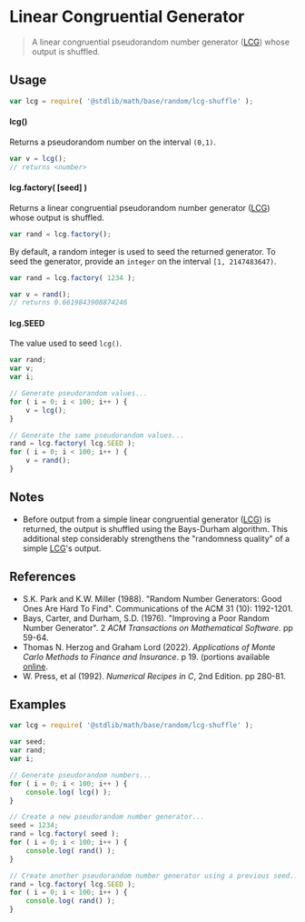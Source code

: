 Linear Congruential Generator
===

> A linear congruential pseudorandom number generator ([LCG][lcg]) whose output is shuffled.


<!-- <usage> -->

## Usage

``` javascript
var lcg = require( '@stdlib/math/base/random/lcg-shuffle' );
```

#### lcg()

Returns a pseudorandom number on the interval `(0,1)`.

``` javascript
var v = lcg();
// returns <number>
```

#### lcg.factory( \[seed\] )

Returns a linear congruential pseudorandom number generator ([LCG][lcg]) whose output is shuffled.

``` javascript
var rand = lcg.factory();
```

By default, a random integer is used to seed the returned generator. To seed the generator, provide an `integer` on the interval `[1, 2147483647)`.

``` javascript
var rand = lcg.factory( 1234 );

var v = rand();
// returns 0.6619843908874246
```

#### lcg.SEED

The value used to seed `lcg()`.

``` javascript
var rand;
var v;
var i;

// Generate pseudorandom values...
for ( i = 0; i < 100; i++ ) {
    v = lcg();
}

// Generate the same pseudorandom values... 
rand = lcg.factory( lcg.SEED );
for ( i = 0; i < 100; i++ ) {
    v = rand();
}
```

<!-- </usage> -->


<!-- <notes> -->

## Notes

* Before output from a simple linear congruential generator ([LCG][lcg]) is returned, the output is shuffled using the Bays-Durham algorithm. This additional step considerably strengthens the "randomness quality" of a simple [LCG][lcg]'s output.

<!-- </notes> -->


<!-- <references> -->

## References

* S.K. Park and K.W. Miller (1988). "Random Number Generators: Good Ones Are Hard To Find". Communications of the ACM 31 (10): 1192-1201.
* Bays, Carter, and Durham, S.D. (1976). "Improving a Poor Random Number Generator". 2 *ACM Transactions on Mathematical Software*. pp 59-64.
* Thomas N. Herzog and Graham Lord (2022). *Applications of Monte Carlo Methods to Finance and Insurance*. p 19. (portions available [online][book-link].
* W. Press, et al (1992). *Numerical Recipes in C*, 2nd Edition. pp 280-81.


<!-- </references> -->


<!-- <examples> -->

## Examples

``` javascript
var lcg = require( '@stdlib/math/base/random/lcg-shuffle' );

var seed;
var rand;
var i;

// Generate pseudorandom numbers...
for ( i = 0; i < 100; i++ ) {
    console.log( lcg() );
}

// Create a new pseudorandom number generator...
seed = 1234;
rand = lcg.factory( seed );
for ( i = 0; i < 100; i++ ) {
    console.log( rand() );
}

// Create another pseudorandom number generator using a previous seed...
rand = lcg.factory( lcg.SEED );
for ( i = 0; i < 100; i++ ) {
    console.log( rand() );
}
```

<!-- </examples> -->


<!-- <links> -->

[lcg]: https://en.wikipedia.org/wiki/Linear_congruential_generator
[book-link]: http://books.google.com/books

<!-- </links> -->
